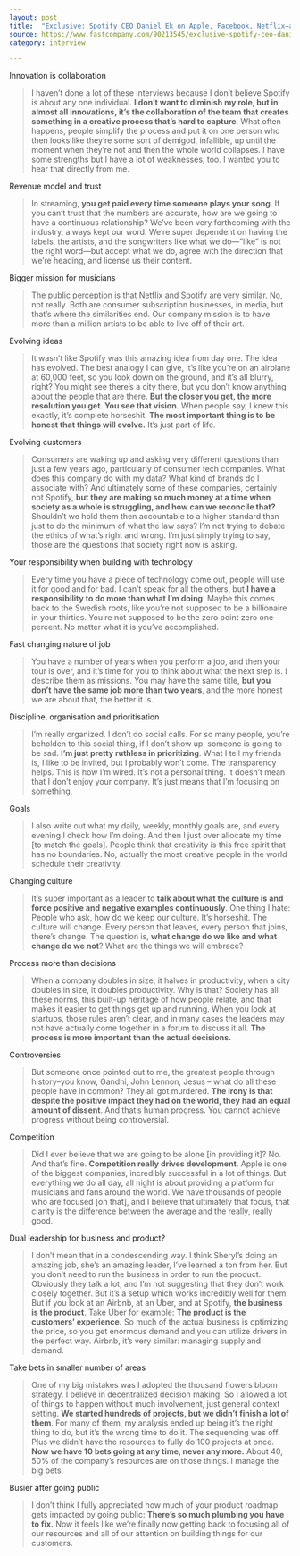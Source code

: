 ```yaml
---
layout: post
title:  "Exclusive: Spotify CEO Daniel Ek on Apple, Facebook, Netflix–and the future"
source: https://www.fastcompany.com/90213545/exclusive-spotify-ceo-daniel-ek-on-apple-facebook-netflix-and-the-future-of-music
category: interview

---
```


Innovation is collaboration

> I haven’t done a lot of these interviews because I don’t believe Spotify is about any one individual. **I don’t want to diminish my role, but in almost all innovations, it’s the collaboration of the team that creates something in a creative process that’s hard to capture**. What often happens, people simplify the process and put it on one person who then looks like they’re some sort of demigod, infallible, up until the moment when they’re not and then the whole world collapses. I have some strengths but I have a lot of weaknesses, too. I wanted you to hear that directly from me.

Revenue model and trust

> In streaming, **you get paid every time someone plays your song**. If you can’t trust that the numbers are accurate, how are we going to have a continuous relationship? We’ve been very forthcoming with the industry, always kept our word. We’re super dependent on having the labels, the artists, and the songwriters like what we do—”like” is not the right word—but accept what we do, agree with the direction that we’re heading, and license us their content.

Bigger mission for musicians

>  The public perception is that Netflix and Spotify are very similar. No, not really. Both are consumer subscription businesses, in media, but that’s where the similarities end. Our company mission is to have more than a million artists to be able to live off of their art.

Evolving ideas

>  It wasn’t like Spotify was this amazing idea from day one. The idea has evolved. The best analogy I can give, it’s like you’re on an airplane at 60,000 feet, so you look down on the ground, and it’s all blurry, right? You might see there’s a city there, but you don’t know anything about the people that are there. **But the closer you get, the more resolution you get. You see that vision.** When people say, I knew this exactly, it’s complete horseshit. **The most important thing is to be honest that things will evolve.** It’s just part of life.

Evolving customers

> Consumers are waking up and asking very different questions than just a few years ago, particularly of consumer tech companies. What does this company do with my data? What kind of brands do I associate with? And ultimately some of these companies, certainly not Spotify, **but they are making so much money at a time when society as a whole is struggling, and how can we reconcile that?** Shouldn’t we hold them then accountable to a higher standard than just to do the minimum of what the law says? I’m not trying to debate the ethics of what’s right and wrong. I’m just simply trying to say, those are the questions that society right now is asking.

Your responsibility when building with technology

>  Every time you have a piece of technology come out, people will use it for good and for bad. I can’t speak for all the others, but **I have a responsibility to do more than what I’m doing**. Maybe this comes back to the Swedish roots, like you’re not supposed to be a billionaire in your thirties. You’re not supposed to be the zero point zero one percent. No matter what it is you’ve accomplished.

Fast changing nature of job

> You have a number of years when you perform a job, and then your tour is over, and it’s time for you to think about what the next step is. I describe them as missions. You may have the same title, **but you don’t have the same job more than two years**, and the more honest we are about that, the better it is.

Discipline, organisation and prioritisation

> I’m really organized. I don’t do social calls. For so many people, you’re beholden to this social thing, if I don’t show up, someone is going to be sad. **I’m just pretty ruthless in prioritizing**. What I tell my friends is, I like to be invited, but I probably won’t come. The transparency helps. This is how I’m wired. It’s not a personal thing. It doesn’t mean that I don’t enjoy your company. It’s just means that I’m focusing on something.

Goals

> I also write out what my daily, weekly, monthly goals are, and every evening I check how I’m doing. And then I just over allocate my time [to match the goals]. People think that creativity is this free spirit that has no boundaries. No, actually the most creative people in the world schedule their creativity.

Changing culture

> It’s super important as a leader to **talk about what the culture is and force positive and negative examples continuously**. One thing I hate: People who ask, how do we keep our culture. It’s horseshit. The culture will change. Every person that leaves, every person that joins, there’s change. The question is, **what change do we like and what change do we not**? What are the things we will embrace?

Process more than decisions

> When a company doubles in size, it halves in productivity; when a city doubles in size, it doubles productivity. Why is that? Society has all these norms, this built-up heritage of how people relate, and that makes it easier to get things get up and running. When you look at startups, those rules aren’t clear, and in many cases the leaders may not have actually come together in a forum to discuss it all. **The process is more important than the actual decisions.**

Controversies

> But someone once pointed out to me, the greatest people through history–you know, Gandhi, John Lennon, Jesus – what do all these people have in common? They all got murdered. **The irony is that despite the positive impact they had on the world, they had an equal amount of dissent**. And that’s human progress. You cannot achieve progress without being controversial.

Competition

> Did I ever believe that we are going to be alone [in providing it]? No. And that’s fine. **Competition really drives development**. Apple is one of the biggest companies, incredibly successful in a lot of things. But everything we do all day, all night is about providing a platform for musicians and fans around the world. We have thousands of people who are focused [on that], and I believe that ultimately that focus, that clarity is the difference between the average and the really, really good.

Dual leadership for business and product?

> I don’t mean that in a condescending way. I think Sheryl’s doing an amazing job, she’s an amazing leader, I’ve learned a ton from her. But you don’t need to run the business in order to run the product. Obviously they talk a lot, and I’m not suggesting that they don’t work closely together. But it’s a setup which works incredibly well for them. But if you look at an Airbnb, at an Uber, and at Spotify, **the business is the product**. Take Uber for example: **The product is the customers’ experience.** So much of the actual business is optimizing the price, so you get enormous demand and you can utilize drivers in the perfect way. Airbnb, it’s very similar: managing supply and demand.

Take bets in smaller number of areas

> One of my big mistakes was I adopted the thousand flowers bloom strategy. I believe in decentralized decision making. So I allowed a lot of things to happen without much involvement, just general context setting. **We started hundreds of projects, but we didn’t finish a lot of them**. For many of them, my analysis ended up being it’s the right thing to do, but it’s the wrong time to do it. The sequencing was off. Plus we didn’t have the resources to fully do 100 projects at once. **Now we have 10 bets going at any time, never any more.** About 40, 50% of the company’s resources are on those things. I manage the big bets.

Busier after going public

> I don’t think I fully appreciated how much of your product roadmap gets impacted by going public: **There’s so much plumbing you have to fix.** Now it feels like we’re finally now getting back to focusing all of our resources and all of our attention on building things for our customers.
